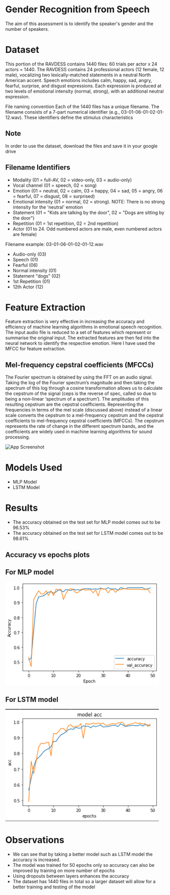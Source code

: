 
# Gender Recognition from Speech

The aim of this assessment is to identify the speaker's gender and the number of speakers.



# Dataset

This portion of the RAVDESS contains 1440 files: 60 trials per actor x 24 actors = 1440. The RAVDESS contains 24 professional actors (12 female, 12 male), vocalizing two lexically-matched statements in a neutral North American accent. Speech emotions includes calm, happy, sad, angry, fearful, surprise, and disgust expressions. Each expression is produced at two levels of emotional intensity (normal, strong), with an additional neutral expression.

File naming convention
Each of the 1440 files has a unique filename. The filename consists of a 7-part numerical identifier (e.g., 03-01-06-01-02-01-12.wav). These identifiers define the stimulus characteristics

## Note
In order to use the dataset, download the files and save it in your google drive



## Filename Identifiers


- Modality (01 = full-AV, 02 = video-only, 03 = audio-only)
- Vocal channel (01 = speech, 02 = song)
- Emotion (01 = neutral, 02 = calm, 03 = happy, 04 = sad, 05 = angry, 06 = fearful, 07 = disgust, 08 = surprised)
- Emotional intensity (01 = normal, 02 = strong). NOTE: There is no strong intensity for the 'neutral' emotion
- Statement (01 = "Kids are talking by the door", 02 = "Dogs are sitting by the door")
- Repetition (01 = 1st repetition, 02 = 2nd repetition)
- Actor (01 to 24. Odd numbered actors are male, even numbered actors are female)


Filename example: 03-01-06-01-02-01-12.wav

- Audio-only (03)
- Speech (01)
- Fearful (06)
- Normal intensity (01)
- Statement "dogs" (02)
- 1st Repetition (01)
- 12th Actor (12)

# Feature Extraction

Feature extraction is very effective in increasing the accuracy and efficiency of machine learning algorithms in emotional speech recognition. The input audio file is reduced to a set of features which represent or summarise the original input. The extracted features are then fed into the neural network to identify the respective emotion.
Here I have used the MFCC for feature extraction.

## Mel-frequency cepstral coefficients (MFCCs)
The Fourier spectrum is obtained by using the FFT on an audio signal. Taking the log of the Fourier spectrum’s magnitude and then taking the spectrum of this log through a cosine transformation allows us to calculate the cepstrum of the signal (ceps is the reverse of spec, called so due to being a non-linear ‘spectrum of a spectrum’). The amplitudes of this resulting cepstrum are the cepstral coefficients. Representing the frequencies in terms of the mel scale (discussed above) instead of a linear scale converts the cepstrum to a mel-frequency cepstrum and the cepstral coefficients to mel-frequency cepstral coefficients (MFCCs). The cepstrum represents the rate of change in the different spectrum bands, and the coefficients are widely used in machine learning algorithms for sound processing.


![App Screenshot](https://user-images.githubusercontent.com/58522706/130082550-8378cb95-f9c0-41bb-a3de-2b765214cad5.jpeg)

# Models Used

- MLP Model
- LSTM Model

# Results

- The accuracy obtained on the test set for MLP model comes out to be 96.53%
- The accuracy obtained on the test set for LSTM model comes out to be 98.61% 

## Accuracy vs epochs plots

## For MLP model
![screenshot](https://github.com/varunsng/IC-Intern-Assessment/blob/main/mlp.png)

## For LSTM model
![screen](https://github.com/varunsng/IC-Intern-Assessment/blob/main/Lstm.png)

# Observations

- We can see that by taking a better model such as LSTM model the accuracy is increased.
- The model was trained for 50 epochs only so accuracy can also be improved by training on more number of epochs
- Using dropouts between layers enhances the accuracy
- The dataset has 1440 files in total so a larger dataset will allow for a better training and testing of the model
